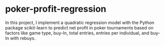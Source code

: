 # poker-profit-regression
In this project, I implement a quadratic regression model with the Python package scikit-learn to predict net profit in poker tournaments based on factors like game type, buy-In, total entries, entries per individual, and buy-In with rebuys.
